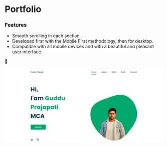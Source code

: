# Portfolio 
### Features
- Smooth scrolling in each section.
- Developed first with the Mobile First methodology, then for desktop.
- Compatible with all mobile devices and with a beautiful and pleasant user interface.

💙 

![preview img](./preview.png)

